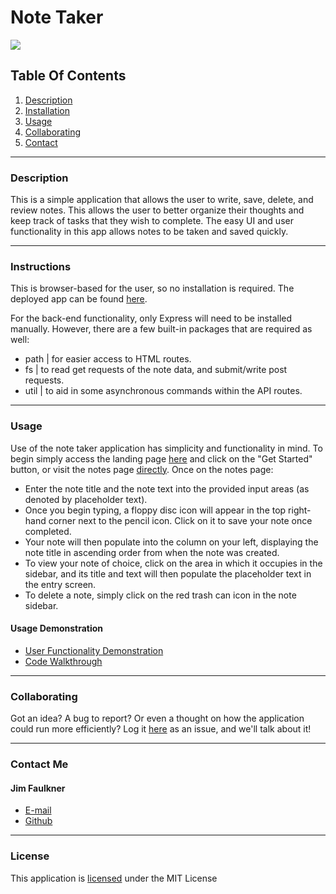 # Note Taker

![](https://img.shields.io/badge/License-MIT-yellowgreen)
      
## Table Of Contents
1.  [Description](#description)
2.  [Installation](#installation) 
3.  [Usage](#usage)
4.  [Collaborating](#collaborating)
5.  [Contact](#contact)
      
_________________________________
  
### Description
      
This is a simple application that allows the user to write, save, delete, and review notes. This allows the user to better organize their thoughts and keep track of tasks that they wish to complete.  The easy UI and user functionality in this app allows notes to be taken and saved quickly. 
      
_________________________________
  
### Instructions
  
This is browser-based for the user, so no installation is required.  The deployed app can be found [here](https://shrouded-spire-80320.herokuapp.com/).  

For the back-end functionality, only Express will need to be installed manually.  However, there are a few built-in packages that are required as well:
- path | for easier access to HTML routes.
- fs | to read get requests of the note data, and submit/write post requests.
- util | to aid in some asynchronous commands within the API routes.
  
_________________________________
  
### Usage
  
Use of the note taker application has simplicity and functionality in mind.  To begin simply access the landing page [here](https://shrouded-spire-80320.herokuapp.com/) and click on the "Get Started" button, or visit the notes page [directly](https://shrouded-spire-80320.herokuapp.com/notes).  Once on the notes page:
- Enter the note title and the note text into the provided input areas (as denoted by placeholder text).
- Once you begin typing, a floppy disc icon will appear in the top right-hand corner next to the pencil icon.  Click on it to save your note once completed.
- Your note will then populate into the column on your left, displaying the note title in ascending order from when the note was created.  
- To view your note of choice, click on the area in which it occupies in the sidebar, and its title and text will then populate the placeholder text in the entry screen.
- To delete a note, simply click on the red trash can icon in the note sidebar.

#### Usage Demonstration

- [User Functionality Demonstration](https://www.youtube.com/watch?v=TbPuddYvspk&t=8s)
- [Code Walkthrough](https://www.youtube.com/watch?v=SyiL0J80gDQ)
  
_________________________________
  
### Collaborating
  
Got an idea?  A bug to report?  Or even a thought on how the application could run more efficiently?  Log it [here](https://github.com/jhf1203/note-taker/issues) as an issue, and we'll talk about it!
  
_________________________________
  
### Contact Me
  
#### Jim Faulkner
- [E-mail](mailto:jhf1203@gmail.com)
- [Github](jhf1203)
  
_________________________________
  
### License
  
This application is [licensed](https://opensource.org/licenses/MIT) under the MIT License

